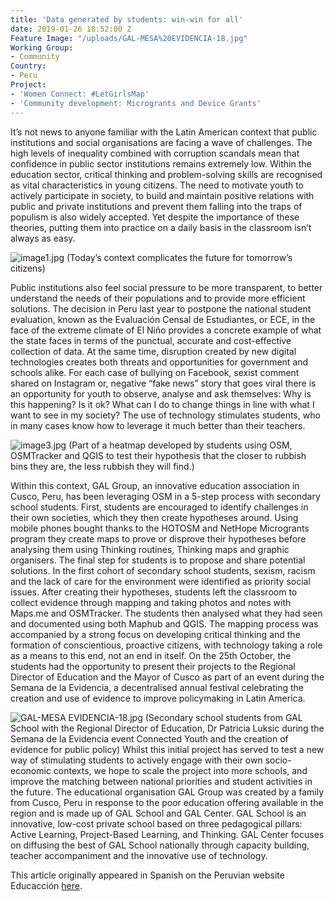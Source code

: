 ```yaml
---
title: 'Data generated by students: win-win for all'
date: 2019-01-26 18:52:00 Z
Feature Image: "/uploads/GAL-MESA%20EVIDENCIA-18.jpg"
Working Group:
- Community
Country:
- Peru
Project:
- 'Women Connect: #LetGirlsMap'
- 'Community development: Microgrants and Device Grants'
---
```


It’s not news to anyone familiar with the Latin American context that public institutions and social organisations are facing a wave of challenges. The high levels of inequality combined with corruption scandals mean that confidence in public sector institutions remains extremely low. Within the education sector, critical thinking and problem-solving skills are recognised as vital characteristics in young citizens. The need to motivate youth to actively participate in society, to build and maintain positive relations with public and private institutions and prevent them falling into the traps of populism is also widely accepted. Yet despite the importance of these theories, putting them into practice on a daily basis in the classroom isn’t always as easy.    

![image1.jpg](/uploads/image1.jpg)
(Today’s context complicates the future for tomorrow’s citizens)

Public institutions also feel social pressure to be more transparent, to better understand the needs of their populations and to provide more efficient solutions. The decision in Peru last year to postpone the national student evaluation, known as the Evaluación Censal de Estudiantes, or ECE, in the face of the extreme climate of El Niño provides a concrete example of what the state faces in terms of the punctual, accurate and cost-effective collection of data. 
At the same time, disruption created by new digital technologies creates both threats and opportunities for government and schools alike. For each case of bullying on Facebook, sexist comment shared on Instagram or, negative “fake news” story that goes viral there is an opportunity for youth to observe, analyse and ask themselves: Why is this happening? Is it ok? What can I do to change things in line with what I want to see in my society? The use of technology stimulates students, who in many cases know how to leverage it much better than their teachers. 

![image3.jpg](/uploads/image3.jpg)
(Part of a heatmap developed by students using OSM, OSMTracker and QGIS to test their hypothesis that the closer to rubbish bins they are, the less rubbish they will find.)

Within this context, GAL Group, an innovative education association in Cusco, Peru, has been leveraging OSM in a 5-step process with secondary school students. First, students are encouraged to identify challenges in their own societies, which they then create hypotheses around. Using mobile phones bought thanks to the HOTOSM and NetHope Microgrants program they create maps to prove or disprove their hypotheses before analysing them using Thinking routines, Thinking maps and graphic organisers. The final step for students is to propose and share potential solutions. 
In the first cohort of secondary school students, sexism, racism and the lack of care for the environment were identified as priority social issues. After creating their hypotheses, students left the classroom to collect evidence through mapping and taking photos and notes with Maps.me and OSMTracker. The students then analysed what they had seen and documented using both Maphub and QGIS. The mapping process was accompanied by a strong focus on developing critical thinking and the formation of conscientious, proactive citizens, with technology taking a role as a means to this end, not an end in itself.
On the 25th October, the students had the opportunity to present their projects to the Regional Director of Education and the Mayor of Cusco as part of an event during the Semana de la Evidencia, a decentralised annual festival celebrating the creation and use of evidence to improve policymaking in Latin America. 

![GAL-MESA EVIDENCIA-18.jpg](/uploads/GAL-MESA%20EVIDENCIA-18.jpg)
(Secondary school students from GAL School with the Regional Director of Education, Dr Patricia Luksic during the Semana de la Evidencia event Connected Youth and the creation of evidence for public policy)
Whilst this initial project has served to test a new way of stimulating students to actively engage with their own socio-economic contexts, we hope to scale the project into more schools, and improve the matching between national priorities and student activities in the future. 
The educational organisation GAL Group was created by a family from Cusco, Peru in response to the poor education offering available in the region and is made up of GAL School and GAL Center. GAL School is an innovative, low-cost private school based on three pedagogical pillars: Active Learning, Project-Based Learning, and Thinking. GAL Center focuses on diffusing the best of GAL School nationally through capacity building, teacher accompaniment and the innovative use of technology. 

This article originally appeared in Spanish on the Peruvian website Educacción [here](https://www.educaccionperu.org/datos-generados-alumnos-ganar-ganar-todos/).